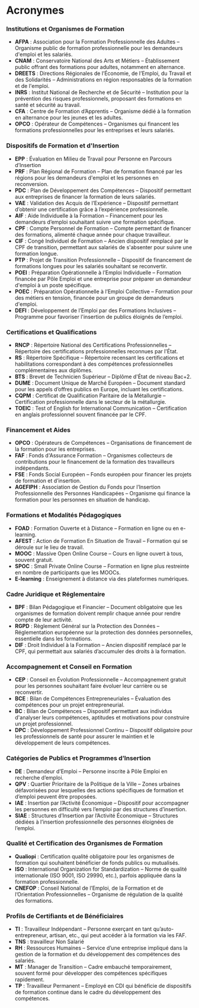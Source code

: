 # Acronymes

### **Institutions et Organismes de Formation**

-   **AFPA** : Association pour la Formation Professionnelle des Adultes – Organisme public de formation professionnelle pour les demandeurs d'emploi et les salariés.
-   **CNAM** : Conservatoire National des Arts et Métiers – Établissement public offrant des formations pour adultes, notamment en alternance.
-   **DREETS** : Directions Régionales de l’Économie, de l’Emploi, du Travail et des Solidarités – Administrations en région responsables de la formation et de l'emploi.
-   **INRS** : Institut National de Recherche et de Sécurité – Institution pour la prévention des risques professionnels, proposant des formations en santé et sécurité au travail.
-   **CFA** : Centre de Formation d’Apprentis – Organisme dédié à la formation en alternance pour les jeunes et les adultes.
-   **OPCO** : Opérateur de Compétences – Organismes qui financent les formations professionnelles pour les entreprises et leurs salariés.

### **Dispositifs de Formation et d'Insertion**

- **EPP** : Évaluation en Milieu de Travail pour Personne en Parcours d’Insertion
-   **PRF** : Plan Régional de Formation – Plan de formation financé par les régions pour les demandeurs d'emploi et les personnes en reconversion.
-   **PDC** : Plan de Développement des Compétences – Dispositif permettant aux entreprises de financer la formation de leurs salariés.
-   **VAE** : Validation des Acquis de l’Expérience – Dispositif permettant d’obtenir une certification grâce à l’expérience professionnelle.
-   **AIF** : Aide Individuelle à la Formation – Financement pour les demandeurs d’emploi souhaitant suivre une formation spécifique.
-   **CPF** : Compte Personnel de Formation – Compte permettant de financer des formations, alimenté chaque année pour chaque travailleur.
-   **CIF** : Congé Individuel de Formation – Ancien dispositif remplacé par le CPF de transition, permettant aux salariés de s'absenter pour suivre une formation longue.
-   **PTP** : Projet de Transition Professionnelle – Dispositif de financement de formations longues pour les salariés souhaitant se reconvertir.
-   **POEI** : Préparation Opérationnelle à l’Emploi Individuelle – Formation financée par Pôle Emploi et une entreprise pour préparer un demandeur d'emploi à un poste spécifique.
-   **POEC** : Préparation Opérationnelle à l’Emploi Collective – Formation pour des métiers en tension, financée pour un groupe de demandeurs d'emploi.
-   **DEFI** : Développement de l’Emploi par des Formations Inclusives – Programme pour favoriser l'insertion de publics éloignés de l’emploi.

### **Certifications et Qualifications**

-   **RNCP** : Répertoire National des Certifications Professionnelles – Répertoire des certifications professionnelles reconnues par l'État.
-   **RS** : Répertoire Spécifique – Répertoire recensant les certifications et habilitations correspondant à des compétences professionnelles complémentaires aux diplômes.
-   **BTS** : Brevet de Technicien Supérieur – Diplôme d'État de niveau Bac+2.
-   **DUME** : Document Unique de Marché Européen – Document standard pour les appels d’offres publics en Europe, incluant les certifications.
-   **CQPM** : Certificat de Qualification Paritaire de la Métallurgie – Certification professionnelle dans le secteur de la métallurgie.
-   **TOEIC** : Test of English for International Communication – Certification en anglais professionnel souvent financée par le CPF.

### **Financement et Aides**

-   **OPCO** : Opérateurs de Compétences – Organisations de financement de la formation pour les entreprises.
-   **FAF** : Fonds d'Assurance Formation – Organismes collecteurs de contributions pour le financement de la formation des travailleurs indépendants.
-   **FSE** : Fonds Social Européen – Fonds européen pour financer les projets de formation et d’insertion.
-   **AGEFIPH** : Association de Gestion du Fonds pour l’Insertion Professionnelle des Personnes Handicapées – Organisme qui finance la formation pour les personnes en situation de handicap.

### **Formations et Modalités Pédagogiques**

-   **FOAD** : Formation Ouverte et à Distance – Formation en ligne ou en e-learning.
-   **AFEST** : Action de Formation En Situation de Travail – Formation qui se déroule sur le lieu de travail.
-   **MOOC** : Massive Open Online Course – Cours en ligne ouvert à tous, souvent gratuit.
-   **SPOC** : Small Private Online Course – Formation en ligne plus restreinte en nombre de participants que les MOOCs.
-   **E-learning** : Enseignement à distance via des plateformes numériques.

### **Cadre Juridique et Réglementaire**

-   **BPF** : Bilan Pédagogique et Financier – Document obligatoire que les organismes de formation doivent remplir chaque année pour rendre compte de leur activité.
-   **RGPD** : Règlement Général sur la Protection des Données – Réglementation européenne sur la protection des données personnelles, essentielle dans les formations.
-   **DIF** : Droit Individuel à la Formation – Ancien dispositif remplacé par le CPF, qui permettait aux salariés d’accumuler des droits à la formation.

### **Accompagnement et Conseil en Formation**

-   **CEP** : Conseil en Évolution Professionnelle – Accompagnement gratuit pour les personnes souhaitant faire évoluer leur carrière ou se reconvertir.
-   **BCE** : Bilan de Compétences Entrepreneuriales – Évaluation des compétences pour un projet entrepreneurial.
-   **BC** : Bilan de Compétences – Dispositif permettant aux individus d'analyser leurs compétences, aptitudes et motivations pour construire un projet professionnel.
-   **DPC** : Développement Professionnel Continu – Dispositif obligatoire pour les professionnels de santé pour assurer le maintien et le développement de leurs compétences.

### **Catégories de Publics et Programmes d’Insertion**

-   **DE** : Demandeur d’Emploi – Personne inscrite à Pôle Emploi en recherche d’emploi.
-   **QPV** : Quartier Prioritaire de la Politique de la Ville – Zones urbaines défavorisées pour lesquelles des actions spécifiques de formation et d’emploi peuvent être proposées.
-   **IAE** : Insertion par l’Activité Économique – Dispositif pour accompagner les personnes en difficulté vers l’emploi par des structures d’insertion.
-   **SIAE** : Structures d’Insertion par l’Activité Économique – Structures dédiées à l’insertion professionnelle des personnes éloignées de l’emploi.

### **Qualité et Certification des Organismes de Formation**

-   **Qualiopi** : Certification qualité obligatoire pour les organismes de formation qui souhaitent bénéficier de fonds publics ou mutualisés.
-   **ISO** : International Organization for Standardization – Norme de qualité internationale (ISO 9001, ISO 29990, etc.), parfois appliquée dans la formation professionnelle.
-   **CNEFOP** : Conseil National de l’Emploi, de la Formation et de l’Orientation Professionnelles – Organisme de régulation de la qualité des formations.

### **Profils de Certifiants et de Bénéficiaires**

-   **TI** : Travailleur Indépendant – Personne exerçant en tant qu’auto-entrepreneur, artisan, etc., qui peut accéder à la formation via les FAF.
- **TNS** : travailleur Non Salarié
-   **RH** : Ressources Humaines – Service d’une entreprise impliqué dans la gestion de la formation et du développement des compétences des salariés.
-   **MT** : Manager de Transition – Cadre embauché temporairement, souvent formé pour développer des compétences spécifiques rapidement.
-   **TP** : Travailleur Permanent – Employé en CDI qui bénéficie de dispositifs de formation continue dans le cadre du développement des compétences.
<!--stackedit_data:
eyJoaXN0b3J5IjpbMTEyODAwODU3OF19
-->
